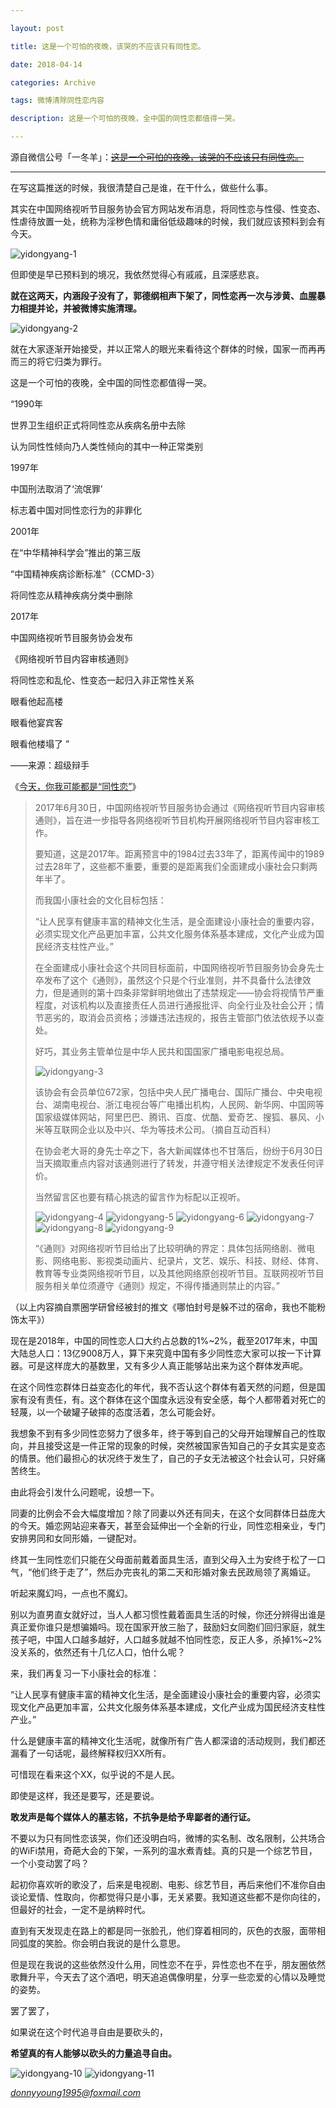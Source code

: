 ```yaml
---

layout: post

title: 这是一个可怕的夜晚，该哭的不应该只有同性恋。

date: 2018-04-14

categories: Archive

tags: 微博清除同性恋内容

description: 这是一个可怕的夜晚，全中国的同性恋都值得一哭。

---
```


源自微信公号「一冬羊」：~~[这是一个可怕的夜晚，该哭的不应该只有同性恋。](http://mp.weixin.qq.com/s/thbu4Y__reZ19qEe8rPPXw)~~

---

在写这篇推送的时候，我很清楚自己是谁，在干什么，做些什么事。

其实在中国网络视听节目服务协会官方网站发布消息，将同性恋与性侵、性变态、性虐待放置一处，统称为淫秽色情和庸俗低级趣味的时候，我们就应该预料到会有今天。

![yidongyang-1](https://i.imgur.com/VPo3F4p.jpg)

但即使是早已预料到的境况，我依然觉得心有戚戚，且深感悲哀。

**就在这两天，内涵段子没有了，郭德纲相声下架了，同性恋再一次与涉黄、血腥暴力相提并论，并被微博实施清理。**

![yidongyang-2](https://i.imgur.com/CSaM6q3.jpg)

就在大家逐渐开始接受，并以正常人的眼光来看待这个群体的时候，国家一而再再而三的将它归类为罪行。

这是一个可怕的夜晚，全中国的同性恋都值得一哭。

“1990年

世界卫生组织正式将同性恋从疾病名册中去除

认为同性性倾向乃人类性倾向的其中一种正常类别

1997年

中国刑法取消了‘流氓罪’

标志着中国对同性恋行为的非罪化

2001年

在“中华精神科学会”推出的第三版

“中国精神疾病诊断标准”（CCMD-3）

将同性恋从精神疾病分类中删除

2017年

中国网络视听节目服务协会发布

《网络视听节目内容审核通则》

将同性恋和乱伦、性变态一起归入非正常性关系

眼看他起高楼

眼看他宴宾客

眼看他楼塌了 ”

——来源：超级辩手

《[今天，你我可能都是“同性恋”](http://posts.careerengine.us/p/59571c3c02078a2390ed825f)》

> 2017年6月30日，中国网络视听节目服务协会通过《网络视听节目内容审核通则》，旨在进一步指导各网络视听节目机构开展网络视听节目内容审核工作。
>
> 要知道，这是2017年。距离预言中的1984过去33年了，距离传闻中的1989过去28年了，这些都不重要，重要的是距离我们全面建成小康社会只剩两年半了。
>
> 而我国小康社会的文化目标包括：
>
> “让人民享有健康丰富的精神文化生活，是全面建设小康社会的重要内容，必须实现文化产品更加丰富，公共文化服务体系基本建成，文化产业成为国民经济支柱性产业。”
>
> 在全面建成小康社会这个共同目标面前，中国网络视听节目服务协会身先士卒发布了这个《通则》，虽然这个只是个行业准则，并不具备什么法律效力，但是通则的第十四条非常鲜明地做出了违禁规定——协会将视情节严重程度，对该机构以及直接责任人员进行通报批评、向全行业及社会公开；情节恶劣的，取消会员资格；涉嫌违法违规的，报告主管部门依法依规予以查处。
>
> 好巧，其业务主管单位是中华人民共和国国家广播电影电视总局。
>
> ![yidongyang-3](https://i.imgur.com/KQvPsL6.jpg)
>
> 该协会有会员单位672家，包括中央人民广播电台、国际广播台、中央电视台、湖南电视台、浙江电视台等广电播出机构，人民网、新华网、中国网等国家级媒体网站，阿里巴巴、腾讯、百度、优酷、爱奇艺、搜狐、暴风、小米等互联网企业以及中兴、华为等技术公司。（摘自互动百科）
>
> 在协会老大哥的身先士卒之下，各大新闻媒体也不甘落后，纷纷于6月30日当天摘取重点内容对该通则进行了转发，并遵守相关法律规定不发表任何评价。
>
> 当然留言区也要有精心挑选的留言作为标配以正视听。
>
> ![yidongyang-4](https://i.imgur.com/h1rXuvF.png)
> ![yidongyang-5](https://i.imgur.com/DKigHku.png)
> ![yidongyang-6](https://i.imgur.com/bek266h.png)
> ![yidongyang-7](https://i.imgur.com/aARtEyl.png)
> ![yidongyang-8](https://i.imgur.com/EyN2pdR.jpg)
> ![yidongyang-9](https://i.imgur.com/gt4DEWu.jpg)
>
> “《通则》对网络视听节目给出了比较明确的界定：具体包括网络剧、微电影、网络电影、影视类动画片、纪录片，文艺、娱乐、科技、财经、体育、教育等专业类网络视听节目，以及其他网络原创视听节目。互联网视听节目服务相关单位须遵守《通则》规定，不得传播通则禁止的内容。”

（以上内容摘自票圈学研曾经被封的推文《哪怕封号是躲不过的宿命，我也不能粉饰太平》）

现在是2018年，中国的同性恋人口大约占总数的1%~2%，截至2017年末，中国大陆总人口：13亿9008万人，算下来究竟中国有多少同性恋大家可以按一下计算器。可是这样庞大的基数里，又有多少人真正能够站出来为这个群体发声呢。

在这个同性恋群体日益变态化的年代，我不否认这个群体有着天然的问题，但是国家有没有责任，有。这个群体在这个国度永远没有安全感，每个人都带着对死亡的轻蔑，以一个破罐子破摔的态度活着，怎么可能会好。

我想象不到有多少同性恋努力了很多年，终于等到自己的父母开始理解自己的性取向，并且接受这是一件正常的现象的时候，突然被国家告知自己的子女其实是变态的情景。他们最担心的状况终于发生了，自己的子女无法被这个社会认可，只好痛苦终生。

由此将会引发什么问题呢，设想一下。

同妻的比例会不会大幅度增加？除了同妻以外还有同夫，在这个女同群体日益庞大的今天。婚恋网站迎来春天，甚至会延伸出一个全新的行业，同性恋相亲业，专门安排男同和女同形婚，一键配对。

终其一生同性恋们只能在父母面前戴着面具生活，直到父母入土为安终于松了一口气，“他们终于走了”，然后办完丧礼的第二天和形婚对象去民政局领了离婚证。

听起来魔幻吗，一点也不魔幻。

别以为直男直女就好过，当人人都习惯性戴着面具生活的时候，你还分辨得出谁是真正爱你谁只是想骗婚吗。现在国家开放三胎了，鼓励妇女同胞们回归家庭，就生孩子吧，中国人口越多越好，人口越多就越不怕同性恋，反正人多，杀掉1%~2%没关系的，依然还有十几亿人口，怕什么呢？

来，我们再复习一下小康社会的标准：

“让人民享有健康丰富的精神文化生活，是全面建设小康社会的重要内容，必须实现文化产品更加丰富，公共文化服务体系基本建成，文化产业成为国民经济支柱性产业。”

什么是健康丰富的精神文化生活呢，就像所有广告人都深谙的活动规则，我们都还漏看了一句话呢，最终解释权归XX所有。

可惜现在看来这个XX，似乎说的不是人民。

即使是这样，我还是要写，还是要说。

**敢发声是每个媒体人的墓志铭，不抗争是给予卑鄙者的通行证。**

不要以为只有同性恋该哭，你们还没明白吗，微博的实名制、改名限制，公共场合的WiFi禁用，奇葩大会的下架，一系列的温水煮青蛙。真的只是一个综艺节目，一个小变动罢了吗？

起初你喜欢听的歌没了，后来是电视剧、电影、综艺节目，再后来他们不准你自由谈论爱情、性取向，你都觉得只是小事，无关紧要。我知道这些都不是你向往的，但最好的社会，一定不是纳粹时代。

直到有天发现走在路上的都是同一张脸孔，他们穿着相同的，灰色的衣服，面带相同弧度的笑脸。你会明白我说的是什么意思。

但是现在我说的这些依然没什么用，同性恋不在乎，异性恋也不在乎，朋友圈依然歌舞升平，今天去了这个酒吧，明天追追偶像明星，分享一些恋爱的心情以及睡觉的姿势。

罢了罢了，

如果说在这个时代追寻自由是要砍头的，

**希望真的有人能够以砍头的力量追寻自由。**

![yidongyang-10](https://i.imgur.com/hlfT58o.gif)
![yidongyang-11](https://i.imgur.com/W34rTEI.jpg)
*<figcaption>donnyyoung1995@foxmail.com</figcaption>*
